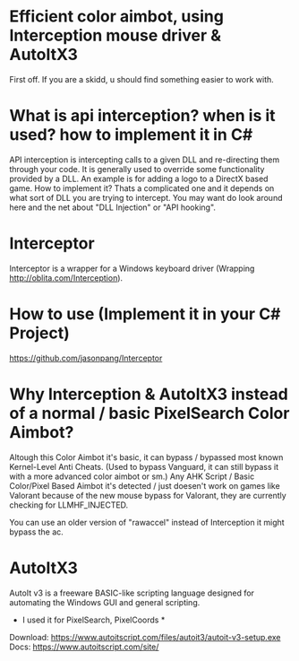 # Efficient color aimbot, using Interception mouse driver & AutoItX3
First off. If you are a skidd, u should find something easier to work with.

# What is api interception? when is it used? how to implement it in C#

API interception is intercepting calls to a given DLL and re-directing them through your code.
It is generally used to override some functionality provided by a DLL. An example is for adding a logo to a DirectX based game.
How to implement it? Thats a complicated one and it depends on what sort of DLL you are trying to intercept. You may want do look around here and the net about "DLL Injection" or "API hooking".

# Interceptor

Interceptor is a wrapper for a Windows keyboard driver (Wrapping http://oblita.com/Interception).

# How to use (Implement it in your C# Project)

https://github.com/jasonpang/Interceptor

# Why Interception & AutoItX3 instead of a normal / basic PixelSearch Color Aimbot?

Altough this Color Aimbot it's basic, it can bypass / bypassed most known Kernel-Level Anti Cheats. (Used to bypass Vanguard, it can still bypass it with a more advanced color aimbot or sm.)
Any AHK Script / Basic Color/Pixel Based Aimbot it's detected / just doesen't work on games like Valorant because of the new mouse bypass for Valorant, they are currently checking for LLMHF_INJECTED.

You can use an older version of "rawaccel" instead of Interception it might bypass the ac.

# AutoItX3

AutoIt v3 is a freeware BASIC-like scripting language designed for automating the Windows GUI and general scripting.
* I used it for PixelSearch, PixelCoords *

Download: https://www.autoitscript.com/files/autoit3/autoit-v3-setup.exe
Docs: https://www.autoitscript.com/site/



